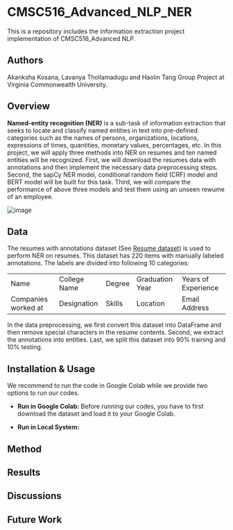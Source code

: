 # CMSC516_Advanced_NLP_NER
This is a repository includes the information extraction project implementation of CMSC516_Advanced NLP.

## Authors
Akanksha Kosana, Lavanya Thollamadugu and Haolin Tang Group Project at Virginia Commonwealth University.

## Overview
**Named-entity recognition (NER)** is a sub-task of information extraction that seeks to locate and classify named entities in text into pre-defined categories such as the names of persons, organizations, locations, expressions of times, quantities, monetary values, percentages, etc. In this project, we will apply three methods into NER on resumes and ten named entities will be recognized. First, we will download the resumes data with annotations and then implement the necessary data preprocessing steps. Second, the sapCy NER model, conditional random field (CRF) model and BERT model will be built for this task. Third, we will compare the performance of above three models and test them using an unseen rewume of an employee. 

![image](https://user-images.githubusercontent.com/102632570/201744684-a0170a7a-11c8-4e4a-bb6b-7694a85ee3db.png)

## Data
The resumes with annotations dataset (See [Resume dataset](https://github.com/HaolinTang/CMSC516_Advanced_NLP_NER/tree/main/data)) is used to perform NER on resumes. This dataset has 220 items with manually labeled annotations. The labels are divided into following 10 categories:
<div align="center">
<table>
<tr>
    <td>Name</td>
    <td>College Name</td>
    <td>Degree</td>
    <td>Graduation Year</td>
    <td>Years of Experience</td>
</tr>
<tr>
    <td>Companies worked at</td>
    <td>Designation</td>
    <td>Skills</td>
    <td>Location</td>
    <td>Email Address</td>
</tr>
</table>
</div>
In the data preprocessing, we first convert this dataset into DataFrame and then remove special characters in the resume contents. Second, we extract the annotations into entities. Last, we split this dataset into 90% training and 10% testing.

## Installation & Usage
We recommend to run the code in Google Colab while we provide two options to run our codes. 
* **Run in Google Colab:**
Before running our codes, you have to first download the dataset and load it to your Google Colab.

* **Run in Local System:**


## Method

## Results

## Discussions

## Future Work
